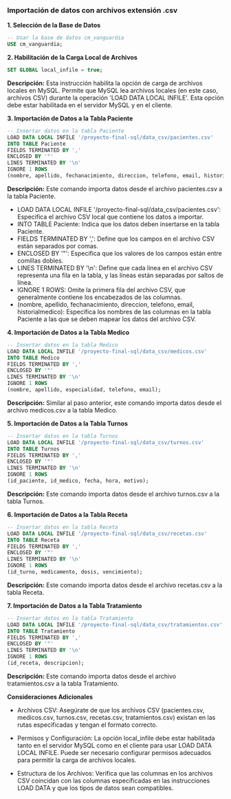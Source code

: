 ### Importación de datos con archivos extensión .csv

**1. Selección de la Base de Datos**

```sql
-- Usar la base de datos cm_vanguardia
USE cm_vanguardia;
```


**2. Habilitación de la Carga Local de Archivos**

```sql
SET GLOBAL local_infile = true;
```

**Descripción:** Esta instrucción habilita la opción de carga de archivos locales en MySQL. Permite que MySQL lea archivos locales (en este caso, archivos CSV) durante la operación 'LOAD DATA LOCAL INFILE'. Esta opción debe estar habilitada en el servidor MySQL y en el cliente.


**3. Importación de Datos a la Tabla Paciente**

```sql
-- Insertar datos en la tabla Paciente
LOAD DATA LOCAL INFILE '/proyecto-final-sql/data_csv/pacientes.csv'
INTO TABLE Paciente
FIELDS TERMINATED BY ','
ENCLOSED BY '"'
LINES TERMINATED BY '\n'
IGNORE 1 ROWS
(nombre, apellido, fechanacimiento, direccion, telefono, email, historialmedico);
```

**Descripción:** Este comando importa datos desde el archivo pacientes.csv a la tabla Paciente.

* LOAD DATA LOCAL INFILE '/proyecto-final-sql/data_csv/pacientes.csv': Especifica el archivo CSV local que contiene los datos a importar.
* INTO TABLE Paciente: Indica que los datos deben insertarse en la tabla Paciente.
* FIELDS TERMINATED BY ',': Define que los campos en el archivo CSV están separados por comas.
* ENCLOSED BY '"': Especifica que los valores de los campos están entre comillas dobles.
* LINES TERMINATED BY '\n': Define que cada línea en el archivo CSV representa una fila en la tabla, y las  líneas están separadas por saltos de línea.
* IGNORE 1 ROWS: Omite la primera fila del archivo CSV, que generalmente contiene los encabezados de las columnas.
* (nombre, apellido, fechanacimiento, direccion, telefono, email, historialmedico): Especifica los nombres de las columnas en la tabla Paciente a las que se deben mapear los datos del archivo CSV.


**4. Importación de Datos a la Tabla Medico**

```sql
-- Insertar datos en la tabla Medico
LOAD DATA LOCAL INFILE '/proyecto-final-sql/data_csv/medicos.csv'
INTO TABLE Medico
FIELDS TERMINATED BY ','
ENCLOSED BY '"'
LINES TERMINATED BY '\n'
IGNORE 1 ROWS
(nombre, apellido, especialidad, telefono, email);
```

**Descripción:** Similar al paso anterior, este comando importa datos desde el archivo medicos.csv a la tabla Medico.


**5. Importación de Datos a la Tabla Turnos**

```sql
-- Insertar datos en la tabla Turnos
LOAD DATA LOCAL INFILE '/proyecto-final-sql/data_csv/turnos.csv'
INTO TABLE Turnos
FIELDS TERMINATED BY ','
ENCLOSED BY '"'
LINES TERMINATED BY '\n'
IGNORE 1 ROWS
(id_paciente, id_medico, fecha, hora, motivo);
```

**Descripción:** Este comando importa datos desde el archivo turnos.csv a la tabla Turnos.


**6. Importación de Datos a la Tabla Receta**

```sql
-- Insertar datos en la tabla Receta
LOAD DATA LOCAL INFILE '/proyecto-final-sql/data_csv/recetas.csv'
INTO TABLE Receta
FIELDS TERMINATED BY ','
ENCLOSED BY '"'
LINES TERMINATED BY '\n'
IGNORE 1 ROWS
(id_turno, medicamento, dosis, vencimiento);
```

**Descripción:** Este comando importa datos desde el archivo recetas.csv a la tabla Receta.


**7. Importación de Datos a la Tabla Tratamiento**

```sql
-- Insertar datos en la tabla Tratamiento
LOAD DATA LOCAL INFILE '/proyecto-final-sql/data_csv/tratamientos.csv'
INTO TABLE Tratamiento
FIELDS TERMINATED BY ','
ENCLOSED BY '"'
LINES TERMINATED BY '\n'
IGNORE 1 ROWS
(id_receta, descripcion);
```

**Descripción:** Este comando importa datos desde el archivo tratamientos.csv a la tabla Tratamiento.


**Consideraciones Adicionales** 

* Archivos CSV: Asegúrate de que los archivos CSV (pacientes.csv, medicos.csv, turnos.csv, recetas.csv, tratamientos.csv) existan en las rutas especificadas y tengan el formato correcto.

* Permisos y Configuración: La opción local_infile debe estar habilitada tanto en el servidor MySQL como en el cliente para usar LOAD DATA LOCAL INFILE. Puede ser necesario configurar permisos adecuados para permitir la carga de archivos locales.

* Estructura de los Archivos: Verifica que las columnas en los archivos CSV coincidan con las columnas especificadas en las instrucciones LOAD DATA y que los tipos de datos sean compatibles.

